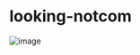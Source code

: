 # looking-notcom

![image](https://github.com/Innoxious/looking-notcom/assets/5837038/174cb8c1-a88b-4195-bc51-1bd39ce0ec84)

